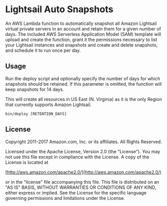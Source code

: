 # Lightsail Auto Snapshots

An AWS Lambda function to automatically snapshot all Amazon Lightsail virtual
private servers in an account and retain them for a given number of days. The
included AWS Serverless Application Model (SAM) template will upload and create
the function, grant it the permissions necessary to list your Lightsail
instances and snapshots and create and delete snapshots, and schedule it to run
once per day.

## Usage

Run the deploy script and optionally specify the number of days for which
snapshots should be retained. If this parameter is omitted, the function will
keep snapshots for 14 days.

This will create all resources in US East (N. Virginia) as it is the only
Region that currently supports Amazon Lightsail.

```console
bin/deploy [RETENTION_DAYS]
```

## License

Copyright 2011-2017 Amazon.com, Inc. or its affiliates. All Rights Reserved.

Licensed under the Apache License, Version 2.0 (the "License"). You may not use this file except in compliance with the License. A copy of the License is located at

[http://aws.amazon.com/apache2.0/](http://aws.amazon.com/apache2.0/)

or in the "license" file accompanying this file. This file is distributed on an "AS IS" BASIS, WITHOUT WARRANTIES OR CONDITIONS OF ANY KIND, either express or implied. See the License for the specific language governing permissions and limitations under the License.
